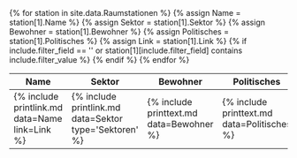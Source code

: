 <table>
<thead>
<tr><th>Name</th><th>Sektor</th><th>Bewohner</th><th>Politisches</th></tr>
</thead>
<tbody>
{% for station in site.data.Raumstationen %}
    {% assign Name = station[1].Name %}
    {% assign Sektor = station[1].Sektor %}
    {% assign Bewohner = station[1].Bewohner %}
    {% assign Politisches = station[1].Politisches %}
    {% assign Link = station[1].Link %}
    {% if include.filter_field == '' or station[1][include.filter_field] contains include.filter_value %}
        <tr>
            <td>{% include printlink.md data=Name link=Link %}</td>
            <td>{% include printlink.md data=Sektor type='Sektoren' %}</td>
            <td>{% include printtext.md data=Bewohner %}</td>
            <td>{% include printtext.md data=Politisches %}</td>
        </tr>
    {% endif %}
{% endfor %}
</tbody>
</table>
